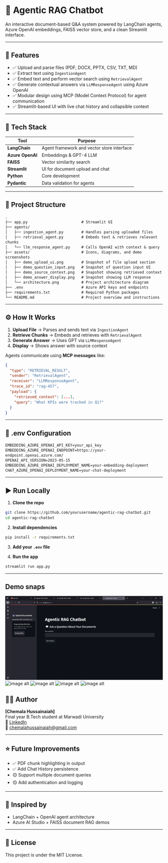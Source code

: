 
# 📄 Agentic RAG Chatbot

An interactive document-based Q&A system powered by LangChain agents, Azure OpenAI embeddings, FAISS vector store, and a clean Streamlit interface.

---

## 🚀 Features

- ✅ Upload and parse files (PDF, DOCX, PPTX, CSV, TXT, MD)
- ✅ Extract text using `IngestionAgent`
- ✅ Embed text and perform vector search using `RetrievalAgent`
- ✅ Generate contextual answers via `LLMResponseAgent` using Azure OpenAI
- ✅ Modular design using MCP (Model Context Protocol) for agent communication
- ✅ Streamlit-based UI with live chat history and collapsible context

---

## 🧠 Tech Stack

| Tool | Purpose |
|------|---------|
| **LangChain** | Agent framework and vector store interface |
| **Azure OpenAI** | Embeddings & GPT-4 LLM |
| **FAISS** | Vector similarity search |
| **Streamlit** | UI for document upload and chat |
| **Python** | Core development |
| **Pydantic** | Data validation for agents |

---

## 📂 Project Structure

```
.
├── app.py                        # Streamlit UI
├── agents/
│   ├── ingestion_agent.py        # Handles parsing uploaded files
│   ├── retrieval_agent.py        # Embeds text & retrieves relevant chunks
│   └── llm_response_agent.py     # Calls OpenAI with context & query
├── assets/                       # Icons, diagrams, and demo screenshots
│   ├── demo_upload_ui.png        # Snapshot of file upload section
│   ├── demo_question_input.png   # Snapshot of question input UI
│   ├── demo_source_context.png   # Snapshot showing retrieved context
│   ├── demo_answer_display.png   # Snapshot showing LLM response
│   └── architecture.png          # Project architecture diagram
├── .env                          # Azure API keys and endpoints
├── requirements.txt              # Required Python packages
└── README.md                     # Project overview and instructions

```

---

## ⚙️ How It Works

1. **Upload File** → Parses and sends text via `IngestionAgent`
2. **Retrieve Chunks** → Embeds and retrieves with `RetrievalAgent`
3. **Generate Answer** → Uses GPT via `LLMResponseAgent`
4. **Display** → Shows answer with source context

Agents communicate using **MCP messages** like:
```json
{
  "type": "RETRIEVAL_RESULT",
  "sender": "RetrievalAgent",
  "receiver": "LLMResponseAgent",
  "trace_id": "rag-457",
  "payload": {
    "retrieved_context": [...],
    "query": "What KPIs were tracked in Q1?"
  }
}
```

---

## 🔐 .env Configuration

```env
EMBEDDING_AZURE_OPENAI_API_KEY=your_api_key
EMBEDDING_AZURE_OPENAI_ENDPOINT=https://your-endpoint.openai.azure.com/
OPENAI_API_VERSION=2023-05-15
EMBEDDING_AZURE_OPENAI_DEPLOYMENT_NAME=your-embedding-deployment
CHAT_AZURE_OPENAI_DEPLOYMENT_NAME=your-chat-deployment
```

---

## ▶️ Run Locally

1. **Clone the repo**
```bash
git clone https://github.com/yourusername/agentic-rag-chatbot.git
cd agentic-rag-chatbot
```

2. **Install dependencies**
```bash
pip install -r requirements.txt
```

3. **Add your `.env` file**

4. **Run the app**
```bash
streamlit run app.py
```

---

## Demo snaps
![image alt](https://github.com/ChemalaHussainaiah16/Agentic-RAG-Chatbot/blob/160c2a46079a3f39bc04275840e91d96cfa8910f/Photo1%20(1).png)
![image alt]()
![image alt]()
![image alt]()
![image alt]()

## 🙋‍♂️ Author

**[Chemala Hussainaiah]**  
Final year B.Tech student at Marwadi University  
🔗 [LinkedIn](www.linkedin.com/in/chemala-hussainaiah-95bab7359)  
📧 chemalahussainaiah@gmail.com

---

## ⭐ Future Improvements

- ✅ PDF chunk highlighting in output
- ✅ Add Chat History persistence
- 🟡 Support multiple document queries
- 🟡 Add authentication and logging

---

## 🧠 Inspired by

- LangChain + OpenAI agent architecture
- Azure AI Studio + FAISS document RAG demos

---

## 📝 License

This project is under the MIT License.

